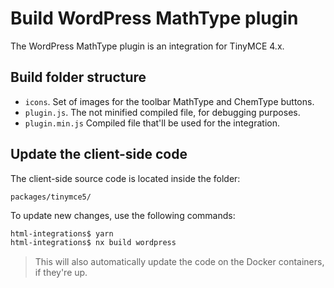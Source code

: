 # Build WordPress MathType plugin

The WordPress MathType plugin is an integration for TinyMCE 4.x.

## Build folder structure

- `icons`. Set of images for the toolbar MathType and ChemType buttons.
- `plugin.js`. The not minified compiled file, for debugging purposes.
- `plugin.min.js` Compiled file that'll be used for the integration.

## Update the client-side code

The client-side source code is located inside the folder:

```
packages/tinymce5/
```

To update new changes, use the following commands:

```sh
html-integrations$ yarn
html-integrations$ nx build wordpress 
```

> This will also automatically update the code on the Docker containers, if they're up.